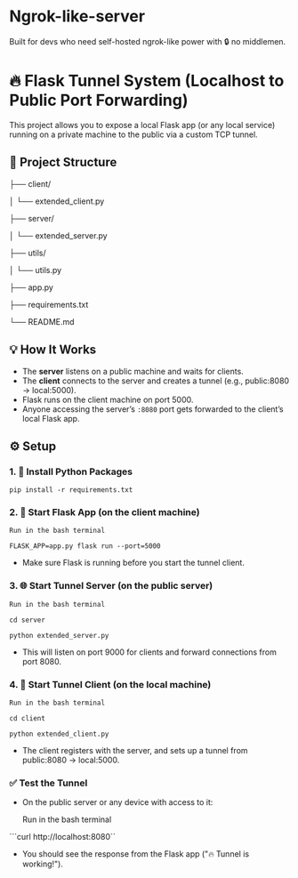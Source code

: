 # Ngrok-like-server
Built for devs who need self-hosted ngrok-like power with 🔒 no middlemen.  

# 🔥 Flask Tunnel System (Localhost to Public Port Forwarding)

This project allows you to expose a local Flask app (or any local service) running on a private machine to the public via a custom TCP tunnel.

## 🧱 Project Structure


├── client/

│ └── extended_client.py

├── server/

│ └── extended_server.py

├── utils/

│ └──  utils.py

├── app.py
 
├── requirements.txt

└── README.md


## 💡 How It Works

- The **server** listens on a public machine and waits for clients.
- The **client** connects to the server and creates a tunnel (e.g., public:8080 → local:5000).
- Flask runs on the client machine on port 5000.
- Anyone accessing the server’s `:8080` port gets forwarded to the client’s local Flask app.


## ⚙️ Setup

### 1. 🔧 Install Python Packages

```pip install -r requirements.txt```

### 2. 🚀 Start Flask App (on the client machine)

    Run in the bash terminal

```FLASK_APP=app.py flask run --port=5000```

- Make sure Flask is running before you start the tunnel client.

### 3. 🌐 Start Tunnel Server (on the public server)

    Run in the bash terminal

```cd server```

```python extended_server.py```

- This will listen on port 9000 for clients and forward connections from port 8080.

### 4. 📡 Start Tunnel Client (on the local machine)

    Run in the bash terminal

```cd client```

```python extended_client.py```

- The client registers with the server, and sets up a tunnel from public:8080 → local:5000.

###  ✅ Test the Tunnel

- On the public server or any device with access to it:

    Run in the bash terminal

```curl http://localhost:8080``

- You should see the response from the Flask app ("🔥 Tunnel is working!").
